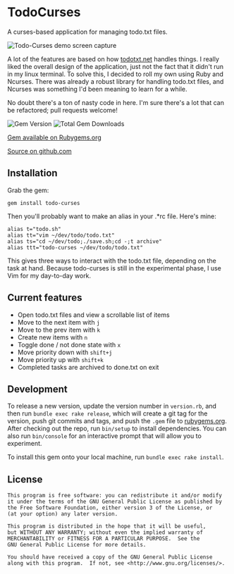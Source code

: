 # TodoCurses

A curses-based application for managing todo.txt files.

![Todo-Curses demo screen capture](
https://raw.githubusercontent.com/lorentrogers/todo-curses/master/images/todo-curses-demo.gif)

A lot of the features are based on how
[todotxt.net](todotxt.net)
handles things. I really liked the overall design of the application,
just not the fact that it didn't run in my linux terminal. To solve
this, I decided to roll my own using Ruby and Ncurses. There was already
a robust library for handling todo.txt files, and Ncurses was something
I'd been meaning to learn for a while.

No doubt there's a ton of nasty code in here. I'm sure there's a lot
that can be refactored; pull requests welcome!

![Gem Version](https://img.shields.io/gem/v/todo-curses.svg)
![Total Gem Downloads](https://img.shields.io/gem/dt/todo-curses.svg)

[Gem available on Rubygems.org](https://rubygems.org/gems/todo-curses)

[Source on github.com](https://github.com/lorentrogers/todo-curses)

## Installation

Grab the gem:

    gem install todo-curses

Then you'll probably want to make an alias in your .\*rc file. Here's
mine:

    alias t="todo.sh"
    alias tt="vim ~/dev/todo/todo.txt"
    alias ts="cd ~/dev/todo;./save.sh;cd -;t archive"
    alias ttt="todo-curses ~/dev/todo/todo.txt"

This gives three ways to interact with the todo.txt file, depending
on the task at hand. Because todo-curses is still in the experimental
phase, I use Vim for my day-to-day work.

## Current features

- Open todo.txt files and view a scrollable list of items
- Move to the next item with `j`
- Move to the prev item with `k`
- Create new items with `n`
- Toggle done / not done state with `x`
- Move priority down with `shift+j`
- Move priority up with `shift+k`
- Completed tasks are archived to done.txt on exit

## Development

To release a new version, update
the version number in `version.rb`, and then run
`bundle exec rake release`, which will create a git tag for the version,
push git commits and tags, and push the `.gem`
file to [rubygems.org](https://rubygems.org).
After checking out the repo, run `bin/setup` to install dependencies.
You can also run `bin/console` for an interactive prompt that
will allow you to experiment.

To install this gem onto your local machine, run `bundle exec rake install`.

## License

    This program is free software: you can redistribute it and/or modify
    it under the terms of the GNU General Public License as published by
    the Free Software Foundation, either version 3 of the License, or
    (at your option) any later version.

    This program is distributed in the hope that it will be useful,
    but WITHOUT ANY WARRANTY; without even the implied warranty of
    MERCHANTABILITY or FITNESS FOR A PARTICULAR PURPOSE.  See the
    GNU General Public License for more details.

    You should have received a copy of the GNU General Public License
    along with this program.  If not, see <http://www.gnu.org/licenses/>.
